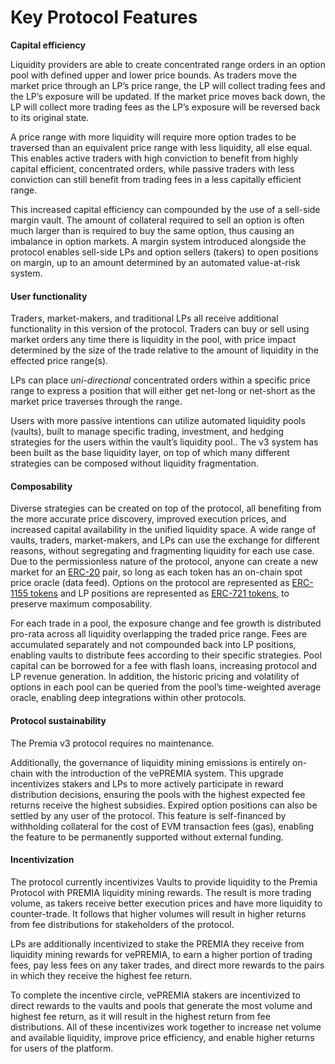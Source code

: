 # Key Protocol Features

**Capital efficiency**

Liquidity providers are able to create concentrated range orders in an option pool with defined upper and lower price bounds. As traders move the market price through an LP’s price range, the LP will collect trading fees and the LP’s exposure will be updated. If the market price moves back down, the LP will collect more trading fees as the LP’s exposure will be reversed back to its original state.

A price range with more liquidity will require more option trades to be traversed than an equivalent price range with less liquidity, all else equal. This enables active traders with high conviction to benefit from highly capital efficient, concentrated orders, while passive traders with less conviction can still benefit from trading fees in a less capitally efficient range.

This increased capital efficiency can compounded by the use of a sell-side margin vault. The amount of collateral required to sell an option is often much larger than is required to buy the same option, thus causing an imbalance in option markets. A margin system introduced alongside the protocol enables sell-side LPs and option sellers (takers) to open positions on margin, up to an amount determined by an automated value-at-risk system.

#### **User functionality**

Traders, market-makers, and traditional LPs all receive additional functionality in this version of the protocol. Traders can buy or sell using market orders any time there is liquidity in the pool, with price impact determined by the size of the trade relative to the amount of liquidity in the effected price range(s).

LPs can place _uni-directional_ concentrated orders within a specific price range to express a position that will either get net-long or net-short as the market price traverses through the range.

Users with more passive intentions can utilize automated liquidity pools (vaults), built to manage specific trading, investment, and hedging strategies for the users within the vault’s liquidity pool.. The v3 system has been built as the base liquidity layer, on top of which many different strategies can be composed without liquidity fragmentation.

#### **Composability**

Diverse strategies can be created on top of the protocol, all benefiting from the more accurate price discovery, improved execution prices, and increased capital availability in the unified liquidity space. A wide range of vaults, traders, market-makers, and LPs can use the exchange for different reasons, without segregating and fragmenting liquidity for each use case. Due to the permissionless nature of the protocol, anyone can create a new market for an [ERC-20](https://eips.ethereum.org/EIPS/eip-20) pair, so long as each token has an on-chain spot price oracle (data feed). Options on the protocol are represented as [ERC-1155 tokens](https://eips.ethereum.org/EIPS/eip-1155) and LP positions are represented as [ERC-721 tokens](https://eips.ethereum.org/EIPS/eip-721), to preserve maximum composability.

For each trade in a pool, the exposure change and fee growth is distributed pro-rata across all liquidity overlapping the traded price range. Fees are accumulated separately and not compounded back into LP positions, enabling vaults to distribute fees according to their specific strategies. Pool capital can be borrowed for a fee with flash loans, increasing protocol and LP revenue generation. In addition, the historic pricing and volatility of options in each pool can be queried from the pool’s time-weighted average oracle, enabling deep integrations within other protocols.

#### **Protocol sustainability**

The Premia v3 protocol requires no maintenance.

Additionally, the governance of liquidity mining emissions is entirely on-chain with the introduction of the vePREMIA system. This upgrade incentivizes stakers and LPs to more actively participate in reward distribution decisions, ensuring the pools with the highest expected fee returns receive the highest subsidies. Expired option positions can also be settled by any user of the protocol. This feature is self-financed by withholding collateral for the cost of EVM transaction fees (gas), enabling the feature to be permanently supported without external funding.

#### Incentivization

The protocol currently incentivizes Vaults to provide liquidity to the Premia Protocol with PREMIA liquidity mining rewards. The result is more trading volume, as takers receive better execution prices and have more liquidity to counter-trade. It follows that higher volumes will result in higher returns from fee distributions for stakeholders of the protocol.

LPs are additionally incentivized to stake the PREMIA they receive from liquidity mining rewards for vePREMIA, to earn a higher portion of trading fees, pay less fees on any taker trades, and direct more rewards to the pairs in which they receive the highest fee return.

To complete the incentive circle, vePREMIA stakers are incentivized to direct rewards to the vaults and pools that generate the most volume and highest fee return, as it will result in the highest return from fee distributions. All of these incentivizes work together to increase net volume and available liquidity, improve price efficiency, and enable higher returns for users of the platform.
